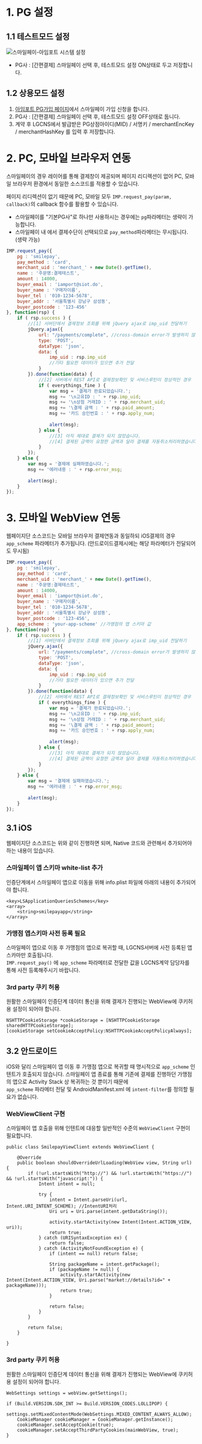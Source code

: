 # 1. PG 설정  

## 1.1 테스트모드 설정  
![스마일페이-아임포트 시스템 설정](screenshot/smilepay.png)

- PG사 : [간편결제] 스마일페이 선택 후, 테스트모드 설정 ON상태로 두고 저장합니다.

## 1.2 상용모드 설정  

1. [아임포트 PG가입 페이지](http://www.iamport.kr)에서 스마일페이 가입 신청을 합니다. 
2. PG사 : [간편결제] 스마일페이 선택 후, 테스트모드 설정 OFF상태로 둡니다. 
3. 계약 후 LGCNS에서 발급받은 PG상점아이디(MID) / 서명키 / merchantEncKey / merchantHashKey 를 입력 후 저장합니다. 


# 2. PC, 모바일 브라우저 연동  

스마일페이의 경우 레이어를 통해 결제창이 제공되며 페이지 리디렉션이 없어 PC, 모바일 브라우저 환경에서 동일한 소스코드를 적용할 수 있습니다.  

페이지 리디렉션이 없기 때문에 PC, 모바일 모두 `IMP.request_pay(param, callback)`의 callback 함수를 활용할 수 있습니다.  

- 스마일페이를 "기본PG사"로 하나만 사용하시는 경우에는 `pg`파라메터는 생략이 가능합니다. 
- 스마일페이 내 에서 결제수단이 선택되므로 `pay_method`파라메터는 무시됩니다. (생략 가능)


```javascript
IMP.request_pay({
    pg : 'smilepay',
    pay_method : 'card',
    merchant_uid : 'merchant_' + new Date().getTime(),
    name : '주문명:결제테스트',
    amount : 14000,
    buyer_email : 'iamport@siot.do',
    buyer_name : '구매자이름',
    buyer_tel : '010-1234-5678',
    buyer_addr : '서울특별시 강남구 삼성동',
    buyer_postcode : '123-456'
}, function(rsp) {
    if ( rsp.success ) {
    	//[1] 서버단에서 결제정보 조회를 위해 jQuery ajax로 imp_uid 전달하기
    	jQuery.ajax({
    		url: "/payments/complete", //cross-domain error가 발생하지 않도록 주의해주세요
    		type: 'POST',
    		dataType: 'json',
    		data: {
	    		imp_uid : rsp.imp_uid
	    		//기타 필요한 데이터가 있으면 추가 전달
    		}
    	}).done(function(data) {
    		//[2] 서버에서 REST API로 결제정보확인 및 서비스루틴이 정상적인 경우
    		if ( everythings_fine ) {
    			var msg = '결제가 완료되었습니다.';
    			msg += '\n고유ID : ' + rsp.imp_uid;
    			msg += '\n상점 거래ID : ' + rsp.merchant_uid;
    			msg += '\결제 금액 : ' + rsp.paid_amount;
    			msg += '카드 승인번호 : ' + rsp.apply_num;
    			
    			alert(msg);
    		} else {
    			//[3] 아직 제대로 결제가 되지 않았습니다.
    			//[4] 결제된 금액이 요청한 금액과 달라 결제를 자동취소처리하였습니다.
    		}
    	});
    } else {
        var msg = '결제에 실패하였습니다.';
        msg += '에러내용 : ' + rsp.error_msg;
        
        alert(msg);
    }
});
```  

# 3. 모바일 WebView 연동  

웹페이지단 소스코드는 모바일 브라우저 결제연동과 동일하되 iOS결제의 경우 `app_scheme` 파라메터가 추가됩니다. (안드로이드결제시에는 해당 파라메터가 전달되어도 무시됨)

```javascript
IMP.request_pay({
    pg : 'smilepay',
    pay_method : 'card',
    merchant_uid : 'merchant_' + new Date().getTime(),
    name : '주문명:결제테스트',
    amount : 14000,
    buyer_email : 'iamport@siot.do',
    buyer_name : '구매자이름',
    buyer_tel : '010-1234-5678',
    buyer_addr : '서울특별시 강남구 삼성동',
    buyer_postcode : '123-456',
    app_scheme : 'your-app-scheme' //가맹점의 앱 스키마 값
}, function(rsp) {
    if ( rsp.success ) {
    	//[1] 서버단에서 결제정보 조회를 위해 jQuery ajax로 imp_uid 전달하기
    	jQuery.ajax({
    		url: "/payments/complete", //cross-domain error가 발생하지 않도록 주의해주세요
    		type: 'POST',
    		dataType: 'json',
    		data: {
	    		imp_uid : rsp.imp_uid
	    		//기타 필요한 데이터가 있으면 추가 전달
    		}
    	}).done(function(data) {
    		//[2] 서버에서 REST API로 결제정보확인 및 서비스루틴이 정상적인 경우
    		if ( everythings_fine ) {
    			var msg = '결제가 완료되었습니다.';
    			msg += '\n고유ID : ' + rsp.imp_uid;
    			msg += '\n상점 거래ID : ' + rsp.merchant_uid;
    			msg += '\결제 금액 : ' + rsp.paid_amount;
    			msg += '카드 승인번호 : ' + rsp.apply_num;
    			
    			alert(msg);
    		} else {
    			//[3] 아직 제대로 결제가 되지 않았습니다.
    			//[4] 결제된 금액이 요청한 금액과 달라 결제를 자동취소처리하였습니다.
    		}
    	});
    } else {
        var msg = '결제에 실패하였습니다.';
        msg += '에러내용 : ' + rsp.error_msg;
        
        alert(msg);
    }
});
```  

## 3.1 iOS  

웹페이지단 소스코드는 위와 같이 진행하면 되며, Native 코드와 관련해서 추가되어야 하는 내용이 있습니다. 

### 스마일페이 앱 스키마 white-list 추가  
인증단계에서 스마일페이 앱으로 이동을 위해 info.plist 파일에 아래의 내용이 추가되어야 합니다.  

```
<key>LSApplicationQueriesSchemes</key>
<array>
	<string>smilepayapp</string>
</array>
```

### 가맹점 앱스키마 사전 등록 필요  
스마일페이 앱으로 이동 후 가맹점의 앱으로 복귀할 때, LGCNS서버에 사전 등록된 앱스카마만 호출됩니다.  
`IMP.request_pay()` 에 `app_scheme` 파라메터로 전달한 값을 LGCNS계약 담당자를 통해 사전 등록해주시기 바랍니다.  

### 3rd party 쿠키 허용  
원활한 스마일페이 인증단계 데이터 통신을 위해 결제가 진행되는 WebView에 쿠키허용 설정이 되어야 합니다.  

```
NSHTTPCookieStorage *cookieStorage = [NSHTTPCookieStorage sharedHTTPCookieStorage];
[cookieStorage setCookieAcceptPolicy:NSHTTPCookieAcceptPolicyAlways];
```


## 3.2 안드로이드   

iOS와 달리 스마일페이 앱 이동 후 가맹점 앱으로 복귀할 때 명시적으로 `app_scheme` 인텐트가 호출되지 않습니다. 스마일페이 앱 종료를 통해 기존에 결제를 진행하던 가맹점의 앱으로 Activity Stack 상 복귀하는 것 뿐이기 때문에  
`app_scheme` 파라메터 전달 및 AndroidManifest.xml 에 `intent-filter`를 정의할 필요가 없습니다.  

### WebViewClient 구현  
스마일페이 앱 호출을 위해 인텐트에 대응할 일반적인 수준의 `WebViewClient` 구현이 필요합니다.  

```
public class SmilepayViewClient extends WebViewClient {

	@Override
	public boolean shouldOverrideUrlLoading(WebView view, String url) {
		if (!url.startsWith("http://") && !url.startsWith("https://") && !url.startsWith("javascript:")) {
            Intent intent = null;

            try {
                intent = Intent.parseUri(url, Intent.URI_INTENT_SCHEME); //IntentURI처리
                Uri uri = Uri.parse(intent.getDataString());

                activity.startActivity(new Intent(Intent.ACTION_VIEW, uri));
                return true;
            } catch (URISyntaxException ex) {
                return false;
            } catch (ActivityNotFoundException e) {
                if (intent == null) return false;

                String packageName = intent.getPackage();
                if (packageName != null) {
                    activity.startActivity(new Intent(Intent.ACTION_VIEW, Uri.parse("market://details?id=" + packageName)));
                    return true;
                }

                return false;
            }
        }

        return false;
	}

}
```

### 3rd party 쿠키 허용  
원활한 스마일페이 인증단계 데이터 통신을 위해 결제가 진행되는 WebView에 쿠키허용 설정이 되어야 합니다.  

```
WebSettings settings = webView.getSettings();

if (Build.VERSION.SDK_INT >= Build.VERSION_CODES.LOLLIPOP) {
	settings.setMixedContentMode(WebSettings.MIXED_CONTENT_ALWAYS_ALLOW);
	CookieManager cookieManager = CookieManager.getInstance();
	cookieManager.setAcceptCookie(true);
	cookieManager.setAcceptThirdPartyCookies(mainWebView, true);
}
```